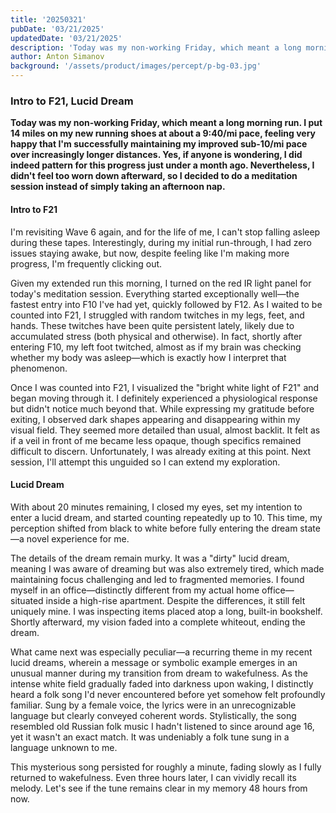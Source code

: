 ```yaml
---
title: '20250321'
pubDate: '03/21/2025'
updatedDate: '03/21/2025'
description: 'Today was my non-working Friday, which meant a long morning run. I put 14 miles on my new running shoes at about a 9:40/mi pace, feeling very happy that I am successfully maintaining my improved sub-10/mi pace over increasingly longer distances. Yes, if anyone is wondering, I did indeed pattern for this progress just under a month ago. Nevertheless, I did not feel too worn down afterward, so I decided to do a meditation session instead of simply taking an afternoon nap.'
author: Anton Simanov
background: '/assets/product/images/percept/p-bg-03.jpg'
---
```


### Intro to F21, Lucid Dream

**Today was my non-working Friday, which meant a long morning run. I put 14 miles on my new running shoes at about a 9:40/mi pace, feeling very happy that I'm successfully maintaining my improved sub-10/mi pace over increasingly longer distances. Yes, if anyone is wondering, I did indeed pattern for this progress just under a month ago. Nevertheless, I didn't feel too worn down afterward, so I decided to do a meditation session instead of simply taking an afternoon nap.**

#### Intro to F21

I'm revisiting Wave 6 again, and for the life of me, I can't stop falling asleep during these tapes. Interestingly, during my initial run-through, I had zero issues staying awake, but now, despite feeling like I'm making more progress, I'm frequently clicking out.

Given my extended run this morning, I turned on the red IR light panel for today's meditation session. Everything started exceptionally well—the fastest entry into F10 I've had yet, quickly followed by F12. As I waited to be counted into F21, I struggled with random twitches in my legs, feet, and hands. These twitches have been quite persistent lately, likely due to accumulated stress (both physical and otherwise). In fact, shortly after entering F10, my left foot twitched, almost as if my brain was checking whether my body was asleep—which is exactly how I interpret that phenomenon.

Once I was counted into F21, I visualized the "bright white light of F21" and began moving through it. I definitely experienced a physiological response but didn't notice much beyond that. While expressing my gratitude before exiting, I observed dark shapes appearing and disappearing within my visual field. They seemed more detailed than usual, almost backlit. It felt as if a veil in front of me became less opaque, though specifics remained difficult to discern. Unfortunately, I was already exiting at this point. Next session, I'll attempt this unguided so I can extend my exploration.

#### Lucid Dream

With about 20 minutes remaining, I closed my eyes, set my intention to enter a lucid dream, and started counting repeatedly up to 10. This time, my perception shifted from black to white before fully entering the dream state—a novel experience for me.

The details of the dream remain murky. It was a "dirty" lucid dream, meaning I was aware of dreaming but was also extremely tired, which made maintaining focus challenging and led to fragmented memories. I found myself in an office—distinctly different from my actual home office—situated inside a high-rise apartment. Despite the differences, it still felt uniquely mine. I was inspecting items placed atop a long, built-in bookshelf. Shortly afterward, my vision faded into a complete whiteout, ending the dream.

What came next was especially peculiar—a recurring theme in my recent lucid dreams, wherein a message or symbolic example emerges in an unusual manner during my transition from dream to wakefulness. As the intense white field gradually faded into darkness upon waking, I distinctly heard a folk song I'd never encountered before yet somehow felt profoundly familiar. Sung by a female voice, the lyrics were in an unrecognizable language but clearly conveyed coherent words. Stylistically, the song resembled old Russian folk music I hadn't listened to since around age 16, yet it wasn't an exact match. It was undeniably a folk tune sung in a language unknown to me.

This mysterious song persisted for roughly a minute, fading slowly as I fully returned to wakefulness. Even three hours later, I can vividly recall its melody. Let's see if the tune remains clear in my memory 48 hours from now.